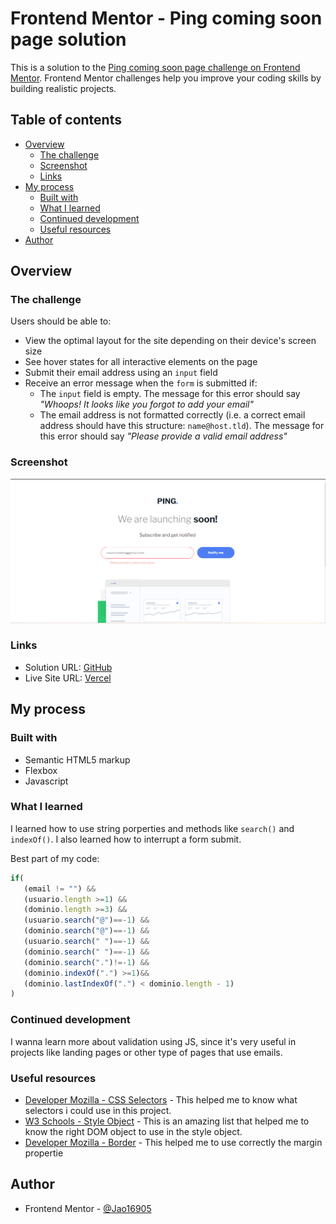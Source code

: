 # Frontend Mentor - Ping coming soon page solution

This is a solution to the [Ping coming soon page challenge on Frontend Mentor](https://www.frontendmentor.io/challenges/ping-single-column-coming-soon-page-5cadd051fec04111f7b848da). Frontend Mentor challenges help you improve your coding skills by building realistic projects. 

## Table of contents

- [Overview](#overview)
  - [The challenge](#the-challenge)
  - [Screenshot](#screenshot)
  - [Links](#links)
- [My process](#my-process)
  - [Built with](#built-with)
  - [What I learned](#what-i-learned)
  - [Continued development](#continued-development)
  - [Useful resources](#useful-resources)
- [Author](#author)

## Overview

### The challenge

Users should be able to:

- View the optimal layout for the site depending on their device's screen size
- See hover states for all interactive elements on the page
- Submit their email address using an `input` field
- Receive an error message when the `form` is submitted if:
	- The `input` field is empty. The message for this error should say *"Whoops! It looks like you forgot to add your email"*
	- The email address is not formatted correctly (i.e. a correct email address should have this structure: `name@host.tld`). The message for this error should say *"Please provide a valid email address"*

### Screenshot

![](./images/Screenshot_1.png)

### Links

- Solution URL: [GitHub](https://github.com/Jao16905/Ping-landing-page.git)
- Live Site URL: [Vercel](https://ping-landing-page-jao16905.vercel.app/)

## My process

### Built with

- Semantic HTML5 markup
- Flexbox
- Javascript

### What I learned

I learned how to use string porperties and methods like `search()` and `indexOf()`. I also learned how to interrupt a form submit.

Best part of my code:
 ```js
 if(
    (email != "") &&
    (usuario.length >=1) &&
    (dominio.length >=3) &&
    (usuario.search("@")==-1) &&
    (dominio.search("@")==-1) &&
    (usuario.search(" ")==-1) &&
    (dominio.search(" ")==-1) &&
    (dominio.search(".")!=-1) &&
    (dominio.indexOf(".") >=1)&&
    (dominio.lastIndexOf(".") < dominio.length - 1)
 )
 ```

### Continued development

I wanna learn more about validation using JS, since it's very useful in projects like landing pages or other type of pages that use emails.

### Useful resources

- [Developer Mozilla - CSS Selectors](https://developer.mozilla.org/pt-BR/docs/Web/CSS/CSS_Selectors) - This helped me to know what selectors i could use in this project.
- [W3 Schools - Style Object](https://www.w3schools.com/jsref/dom_obj_style.asp) - This is an amazing list that helped me to know the right DOM object to use in the style object.
- [Developer Mozilla - Border](https://developer.mozilla.org/en-US/docs/Web/CSS/margin) - This helped me to use correctly the margin propertie

## Author

- Frontend Mentor - [@Jao16905](https://www.frontendmentor.io/profile/Jao16905)
